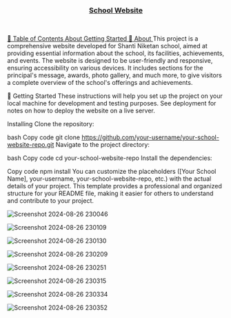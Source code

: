 <p align="center"> <a href="" rel="noopener"> <!-- <img width=200px height=200px src="https://i.imgur.com/6wj0hh6.jpg" alt="School logo"></a> --> </p> <h3 align="center"> School  Website</h3> <div align="center">



</div>
<p align="center"> <br> </p>
📝 Table of Contents
About
Getting Started
🧐 About <a name = "about"></a>
This project is a comprehensive website developed for Shanti Niketan school, aimed at providing essential information about the school, its facilities, achievements, and events. The website is designed to be user-friendly and responsive, ensuring accessibility on various devices. It includes sections for the principal's message, awards, photo gallery, and much more, to give visitors a complete overview of the school's offerings and achievements.

🏁 Getting Started <a name = "getting_started"></a>
These instructions will help you set up the project on your local machine for development and testing purposes. See deployment for notes on how to deploy the website on a live server.

Installing
Clone the repository:

bash
Copy code
git clone https://github.com/your-username/your-school-website-repo.git
Navigate to the project directory:

bash
Copy code
cd your-school-website-repo
Install the dependencies:

Copy code
npm install
You can customize the placeholders ([Your School Name], your-username, your-school-website-repo, etc.) with the actual details of your project. This template provides a professional and organized structure for your README file, making it easier for others to understand and contribute to your project.


![Screenshot 2024-08-26 230046](https://github.com/user-attachments/assets/069b7aa3-b307-495f-b04c-154298ab7a93)

![Screenshot 2024-08-26 230109](https://github.com/user-attachments/assets/9185da1d-ccc4-4959-be6b-40daed5517ff)

![Screenshot 2024-08-26 230130](https://github.com/user-attachments/assets/681b2b45-7dc5-4f26-86fc-41179264511e)

![Screenshot 2024-08-26 230209](https://github.com/user-attachments/assets/b68d1255-6cdc-4921-8757-deac35b9721f)

![Screenshot 2024-08-26 230251](https://github.com/user-attachments/assets/b3b11697-5643-4013-80d7-87a86d92b42d)


![Screenshot 2024-08-26 230315](https://github.com/user-attachments/assets/9f18cefc-55d0-479a-ac69-b4f2baf17a67)


![Screenshot 2024-08-26 230334](https://github.com/user-attachments/assets/a340b549-edac-41b4-af04-b19b3d4bbf8a)


![Screenshot 2024-08-26 230352](https://github.com/user-attachments/assets/81975bc1-6580-463f-8d35-c70e3e07b13e)
